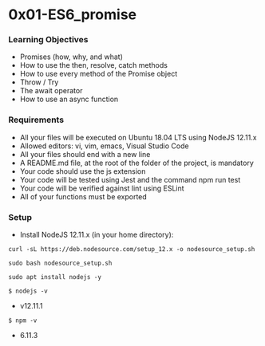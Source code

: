 <h1>0x01-ES6_promise</h1>

<h3>Learning Objectives</h3>

- Promises (how, why, and what)
- How to use the then, resolve, catch methods
- How to use every method of the Promise object
- Throw / Try
- The await operator
- How to use an async function

<h3>Requirements</h3>

- All your files will be executed on Ubuntu 18.04 LTS using NodeJS 12.11.x
- Allowed editors: vi, vim, emacs, Visual Studio Code
- All your files should end with a new line
- A README.md file, at the root of the folder of the project, is mandatory
- Your code should use the js extension
- Your code will be tested using Jest and the command npm run test
- Your code will be verified against lint using ESLint
- All of your functions must be exported

<h3>Setup</h3>

- Install NodeJS 12.11.x
(in your home directory):
```
curl -sL https://deb.nodesource.com/setup_12.x -o nodesource_setup.sh
```
```
sudo bash nodesource_setup.sh
```
```
sudo apt install nodejs -y
```
```
$ nodejs -v
```
- v12.11.1
```
$ npm -v
```
- 6.11.3